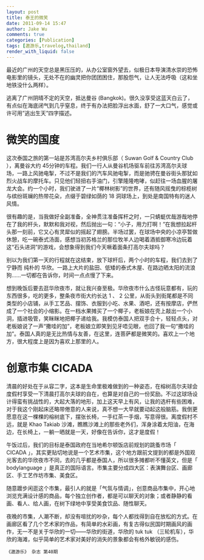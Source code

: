 ```yaml
---
layout: post
title: 泰王的微笑
date: 2011-09-14 15:47
author: Jake Wu
comments: true
categories: [Publication]
tags: [遨游乐,travelog,thailand]
render_with_liquid: false
---
```

最近的广州的天空总是黑压压的，从办公室窗外望去，似极日本导演清水崇的恐怖电影里的镜头，无处不在的幽灵把你团团困住，那股怨气，让人无法呼吸（这和坐地铁没什么两样）。

逃离了广州阴晴不定的天空，抵达曼谷 (Bangkok)。很久没享受这蓝天白云了，有点似在海底闭气到几乎窒息，终于有办法把脸浮出水面，舒了一大口气，感觉或许可用”逃出生天”四字描述。

# 微笑的国度

这次泰国之旅的第一站是苏湾高尔夫乡村俱乐部（ Suwan Golf &amp; Country Club ），离曼谷大约 45分钟的车程。我们一行人从曼谷机场驱车前往苏湾高尔夫球场，一路上风驰电掣，不过不是我们的汽车风驰电掣，而是驰骋在曼谷街头那犹如烈火战车的摩托车。只见他们轻扭右手油门，引擎隆隆咆哮，似赶往一场血腥的屠龙大会。约一个小时，我们驶进了一片“椰林树影”的世界，还有随风摇曳的棕榄树与缤纷斑斓的热带花朵，点缀于碧绿如荫的 18 洞球场上，到处是南国特有的迷人风情。

很有趣的是，当我做好全副准备，全神贯注准备挥杆之时，一只蜻蜓优哉游哉地停在了我的杆头，默默和我对视，然后抛出一句：“小子，用力打啊！”在我想拉起杆头那一刻前，它又心有灵犀似的摇起了翅膀。半场过罢，在球场中央的小凉亭暂做休憩，吃一碗泰式汤面，感想当初苏格兰的那位牧羊人边喝着酒抵御寒冷边玩着这“石头进洞”的游戏，会想象得到我们今天噘着面条打高尔夫球吗？

别以为我们第一天的行程就在这结束，放下球杆后，两个小时的车程，我们去到了 宁静而 纯朴的 华欣。一路上大片的盐田、低矮的泰式木屋、在路边晒太阳的流浪狗……一切都在告诉你，时间一点点慢了下来。

想到晚饭后要去逛华欣夜市，就让我兴奋至极。华欣夜市什么古怪玩意都有，玩的东西很多，吃的更多，整条夜市街大约长达 1 、 2 公里，从街头到街尾都是不同类型的小店铺，从手工艺品、摆饰、衣服到小吃、水果、酒吧，还有按摩店，俨然成了一个社会的小缩影。在一档水果摊买了一个椰子，老板娘在壳上敲出一个小洞，插进吸管，笑眯眯地把椰子递给我。我模仿泰国人把双手合十，轻轻点头，对老板娘说了一声“撒哇的加”，老板娘立即笑到见牙唔见眼，也回了我一句“撒哇的加”。泰国人真的是无比热情与友善，在这里，连菩萨都是微笑的。喜欢上一个地方，很大程度上是因为喜欢上那里的人。


# 创意市集 CICADA

清晨的好处在于从容二字，这本是生命里极难做到的一种姿态，在榕树高尔夫球会度假村享受一下清晨打高尔夫球的自在，也算是对自己的一份奖励。不过这球场设计得蛮有挑战性的，大起大落的地形，加上这天早上有风，让我的选杆有些困难，对于我这个刚起床还略带倦意的人来说，真不想一大早就要动起这般脑筋。我倒更愿意在这一棵棵的榕树底下，摆张长椅，一手红茶一手烟，写意得很。离度假村不远，就是 Khao Takiab 沙滩，瞧瞧沙滩上的那些老外们，浑身涂着太阳油，在海边，在长椅上，一躺一晒就是一天，好像在告诉你，这才是度假！

午饭过后，我们的目标是泰国政府在当地希尔顿饭店前规划的跳蚤市场「 CICADA 」，其实更贴切地说是一个艺术市集，这个地方跟前文提到的都是外国观光客去的华欣夜市不同，去的几乎都是泰国人，所以很多摊都听不懂英文，但是「 bodylanguage 」是真正的国际语言。市集主要分成四大区：表演舞台区、画廊区、手工艺作坊市集、美食区。

随意踱步闲逛这个市集，最引人的就是「气氛与情调」，创意商品市集中，开心地浏览充满设计感的商品，每个独立创作者，都是可以聊天的对象；或者静静的看画、看人、给人画，在树下绿地中享受美食饮品、随性聊天。

夜晚的市集，人潮不断，却没有喧扰的吵杂，每个人都找得到自在放松的方式。在画廊区看了几个艺术家的作品，有简单的水彩画，有复古得似民国时期画风的画作，无一不是关于华欣的一切——华欣的街道，华欣的 tuk tuk （三轮机车），华欣的海滩，似乎简单的艺术家对美好的消失的景象都会有格外敏锐的感伤。


``《遨游乐》 杂志 第40期``
